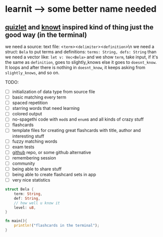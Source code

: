 # learnit --> some better name needed

## [quizlet](https://quizlet.com) and [knowt](https://knowt.com) inspired kind of thing just the good way (in the terminal)

we need a source: text file: \<`term`\>\<`delimiter`\>\<`definition`\>\n
we need a struct: `Bela`  to put terms and definitions: `terms: String, defs: String`
than we need a vector like: `let v: Vec<Bela>`
and we show `term`, take input, if it's the same as `definition`, goes to slightly_knows
else it goes to `doesnt_know`. It loops and after there is nothing in `doesnt_know`,
it keeps asking from `slightly_knows`, and so on.

TODO:

- [ ] initialization of data type from source file
- [ ] basic matching every term
- [ ] spaced repetition
- [ ] starring words that need learning
- [ ] colored output
- [ ] no-spagethi code with `mod`s and `enum`s and all kinds of crazy stuff  
- [ ] flashcards
- [ ] template files for creating great flashcards with title, author and interesting stuff
- [ ] fuzzy matching words
- [ ] exam tests
- [ ] [github](https://github.com/JeromeSchmied) repo, or some github alternative 
- [ ] remembering session
- [ ] community
- [ ] being able to share stuff
- [ ] being able to create flashcard sets in app
- [ ] very nice statistics

```rust
struct Bela {
    term: String,
    def: String,
    // how well u know it
    level: u8,
}

fn main(){
    println!("flashcards in the terminal");
}
```
